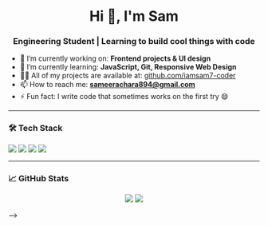 <h1 align="center">Hi 👋, I'm Sam</h1>
<h3 align="center">Engineering Student | Learning to build cool things with code</h3>

- 🔭 I’m currently working on: **Frontend projects & UI design**
- 🌱 I’m currently learning: **JavaScript, Git, Responsive Web Design**
- 👨‍💻 All of my projects are available at: [github.com/iamsam7-coder](https://github.com/iamsam7-coder)
- 📫 How to reach me: **sameerachara894@gmail.com**
- ⚡ Fun fact: I write code that sometimes works on the first try 😄

---

### 🛠️ Tech Stack
<img src="https://img.shields.io/badge/HTML5-E34F26?style=for-the-badge&logo=html5&logoColor=white" />
<img src="https://img.shields.io/badge/CSS3-1572B6?style=for-the-badge&logo=css3&logoColor=white" />
<img src="https://img.shields.io/badge/JavaScript-F7DF1E?style=for-the-badge&logo=javascript&logoColor=black" />
<img src="https://img.shields.io/badge/Git-F05032?style=for-the-badge&logo=git&logoColor=white" />

---

### 📈 GitHub Stats
<p align="center">
  <img src="https://github-readme-stats.vercel.app/api?username=iamsam7-coder&show_icons=true&theme=tokyonight" />
<!--   <img src="https://github-readme-stats.vercel.app/api/top-langs/?username=iamsam7-coder&layout=compact&theme=tokyonight" /> -->
  <img src="https://github-readme-stats.vercel.app/api/top-langs/?username=iamsam7-coder&layout=compact&theme=tokyonight&langs_count=6" />

</p>


-->
